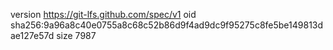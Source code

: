 version https://git-lfs.github.com/spec/v1
oid sha256:9a96a8c40e0755a8c68c52b86d9f4ad9dc9f95275c8fe5be149813dae127e57d
size 7987
